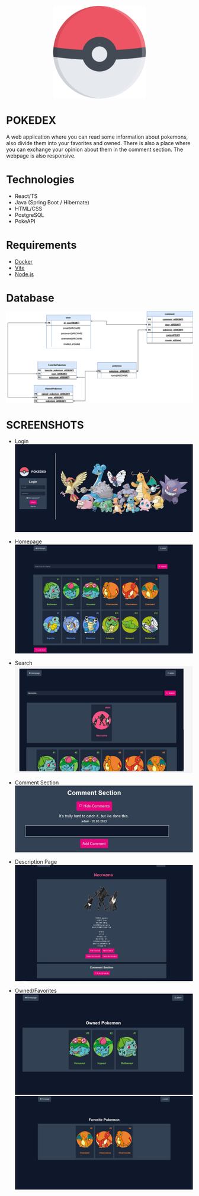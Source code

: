 <p align="center">
  <img src="ss/pokeball.svg" width="250" height="250">
</p>

# POKEDEX

A web application where you can read some information about pokemons, also divide them into your favorites and owned. There is also a place where you can exchange your opinion about them in the comment section. The webpage is also responsive.

# Technologies
- React/TS
- Java (Spring Boot / Hibernate)
- HTML/CSS
- PostgreSQL
- PokeAPI

# Requirements
- [Docker](https://www.docker.com/)
- [Vite](https://vitejs.dev/)
- [Node.js](https://nodejs.org/en)

# Database

![Database ERD](ERD/Pokedex(1)(1).jpg)

# SCREENSHOTS

- Login
  ![](ss/login.JPG)

- Homepage
  ![](ss/homepage.jpg)

- Search
  ![](ss/search.JPG)

- Comment Section
  ![](ss/comment_section.JPG)

- Description Page
  ![](ss/descriptionpage.jpg)

- Owned/Favorites
  ![](ss/owned.jpg)
  ![](ss/fav.jpg)


